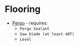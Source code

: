 # Flooring

* [Pergo](no.link) - requires:
  * `Pergo Sealant`
  * `Saw blade (at least 40T)`
  * `Level`
